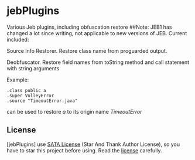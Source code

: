 # jebPlugins
Various Jeb plugins, including obfuscation restore 
##Note: JEB1 has changed a lot since writing, not applicable to new versions of JEB.
Current included: 

Source Info Restorer. Restore class name from proguarded output.

Deobfuscator. Restore field names from toString method and call statement with string arguments

Example:

```
.class public a
.super VolleyError
.source "TimeoutError.java"
```
can be used to restore *a* to its origin name *TimeoutError*


## License

[jebPlugins] use [SATA License](LICENSE.txt) (Star And Thank Author License), so you have to star this project before using. Read the [license](LICENSE.txt) carefully.
